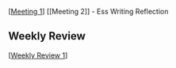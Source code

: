 [[Meeting 1]]
[[Meeting 2]] - Ess Writing Reflection



## Weekly Review
[[Weekly Review 1]]

[//begin]: # "Autogenerated link references for markdown compatibility"
[Meeting 1]: meeting-1 "Meeting 1"
[Weekly Review 1]: weekly-review-1 "Weekly Review 1"
[//end]: # "Autogenerated link references"